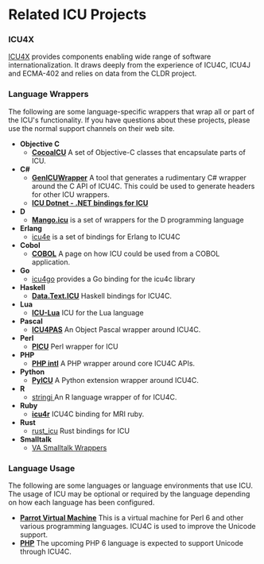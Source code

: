 # Related ICU Projects

### ICU4X

[ICU4X](https://github.com/unicode-org/icu4x/) provides components enabling wide
range of software internationalization. It draws deeply from the experience of
ICU4C, ICU4J and ECMA-402 and relies on data from the CLDR project.

### Language Wrappers

The following are some language-specific wrappers that wrap all or part of the
ICU's functionality. If you have questions about these projects, please use the
normal support channels on their web site.

*   **Objective C**
    *   **[CocoaICU](http://aarone.org/cocoaicu/)** A set of Objective-C classes
        that encapsulate parts of ICU.
*   **C#**
    *   **[GenICUWrapper](http://source.icu-project.org/repos/icu/icuapps/trunk/CSharp/genicuwrapper/)**
        A tool that generates a rudimentary C# wrapper around the C API of
        ICU4C. This could be used to generate headers for other ICU wrappers.
    *   **[ICU Dotnet - .NET bindings for
        ICU](http://code.google.com/p/icu-dotnet/)**
*   **D**
    *   [**Mango.icu**](http://www.docwiki.net/view.php?pageid=323) is a set of
        wrappers for the D programming language
*   **Erlang**
    *   [icu4e](https://github.com/beerriot/icu4e) is a set of bindings for
        Erlang to ICU4C
*   **Cobol**
    *   **[COBOL](http://icu-project.org/userguide/cobol.html)** A page on how
        ICU could be used from a COBOL application.
*   **Go**
    *   [icu4go](https://github.com/uber-go/icu4go) provides a Go binding for
        the icu4c library
*   **Haskell**
    *   **[Data.Text.ICU](https://bitbucket.org/bos/text-icu/src)** Haskell
        bindings for ICU4C.
*   **Lua**
    *   [**ICU-Lua**](http://luaforge.net/projects/icu-lua/) ICU for the Lua
        language
*   **Pascal**
    *   **[ICU4PAS](http://www.icu4pas.org/)** An Object Pascal wrapper around
        ICU4C.
*   **Perl**
    *   **[PICU](http://www.jebriggs.com/)** Perl wrapper for ICU
*   **PHP**
    *   **[PHP intl](http://www.php.net/manual/en/book.intl.php)** A PHP wrapper
        around core ICU4C APIs.
*   **Python**
    *   **[PyICU](https://github.com/ovalhub/pyicu)** A Python extension wrapper
        around ICU4C.
*   **R**
    *   [stringi ](http://cran.r-project.org/web/packages/stringi/)An R language
        wrapper of for ICU4C.
*   **Ruby**
    *   **[icu4r](https://rubygems.org/gems/icu/)** ICU4C binding for MRI ruby.
*   **Rust**
    *   [rust_icu](https://github.com/google/rust_icu) Rust bindings for ICU
*   **Smalltalk**
    *   [VA Smalltalk Wrappers](http://schrievkrom.wordpress.com/tag/icu/)

### Language Usage

The following are some languages or language environments that use ICU. The
usage of ICU may be optional or required by the language depending on how each
language has been configured.

*   **[Parrot Virtual Machine](http://www.parrotcode.org/)** This is a virtual
    machine for Perl 6 and other various programming languages. ICU4C is used to
    improve the Unicode support.
*   **[PHP](http://pecl.php.net/package/intl)** The upcoming PHP 6 language is
    expected to support Unicode through ICU4C.
